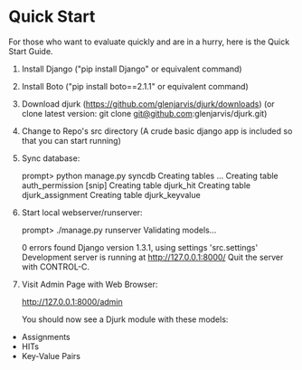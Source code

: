 Quick Start
===========
For those who want to evaluate quickly and are in a hurry, here is the Quick
Start Guide.

1. Install Django ("pip install Django" or equivalent command)
2. Install Boto ("pip install boto==2.1.1" or equivalent command)
3. Download djurk (https://github.com/glenjarvis/djurk/downloads)
   (or clone latest version: git clone git@github.com:glenjarvis/djurk.git)
4. Change to Repo's src directory
   (A crude basic django app is included so that you can start running)
5. Sync database:

    prompt> python manage.py syncdb
    Creating tables ...
    Creating table auth_permission
    [snip]
    Creating table djurk_hit
    Creating table djurk_assignment
    Creating table djurk_keyvalue

6. Start local webserver/runserver:


    prompt> ./manage.py runserver
    Validating models...

    0 errors found
    Django version 1.3.1, using settings 'src.settings'
    Development server is running at http://127.0.0.1:8000/
    Quit the server with CONTROL-C.


7. Visit Admin Page with Web Browser:


   http://127.0.0.1:8000/admin

   You should now see a Djurk module with these models:
* Assignments
* HITs
* Key-Value Pairs
